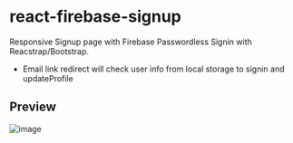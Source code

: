 # react-firebase-signup

Responsive Signup page with Firebase Passwordless Signin with Reacstrap/Bootstrap.
- Email link redirect will check user info from local storage to signin and updateProfile 

## Preview
![image](https://user-images.githubusercontent.com/75629345/131995046-89db7470-b4d3-4e12-be51-44ca499fd5bd.png)


